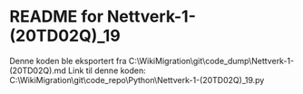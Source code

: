 # README for Nettverk-1-(20TD02Q)_19
Denne koden ble eksportert fra C:\WikiMigration\git\code_dump\Nettverk-1-(20TD02Q).md
Link til denne koden: C:\WikiMigration\git\code_repo\Python\Nettverk-1-(20TD02Q)_19.py
